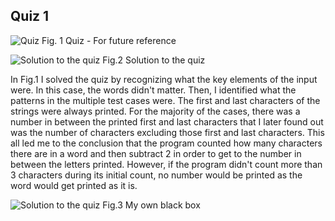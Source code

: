 ## Quiz 1
![Quiz](IMG_8402.HEIC) 
Fig. 1 Quiz - For future reference

![Solution to the quiz](IMG_8401.HEIC)
Fig.2 Solution to the quiz 

In Fig.1 I solved the quiz by recognizing what the key elements of the input were. In this case, the words didn't matter. Then,
I identified what the patterns in the multiple test cases were. The first and last characters of the strings were always printed. 
For the majority of the cases, there was a number in between the printed first and last characters that I later found out was the number of 
characters excluding those first and last characters. This all led me to the conclusion that the program counted how many characters there are in a 
word and then subtract 2 in order to get to the number in between the letters printed. However, if the program didn't count more than 3 characters
during its initial count, no number would be printed as the word would get printed as it is. 

![Solution to the quiz](IMG_8400.HEIC)
Fig.3 My own black box 
